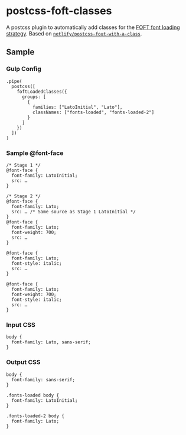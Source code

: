 # postcss-foft-classes

A postcss plugin to automatically add classes for the [FOFT font loading strategy](https://www.zachleat.com/web/comprehensive-webfonts/#foft). Based on [`netlify/postcss-fout-with-a-class`](https://github.com/netlify/postcss-fout-with-a-class).

## Sample

### Gulp Config

```
.pipe(
  postcss([
    foftLoadedClasses({
      groups: [
        {
          families: ["LatoInitial", "Lato"],
          classNames: ["fonts-loaded", "fonts-loaded-2"]
        }
      ]
    })
  ])
)
```

### Sample @font-face

```
/* Stage 1 */
@font-face {
  font-family: LatoInitial;
  src: …
}

/* Stage 2 */
@font-face {
  font-family: Lato;
  src: … /* Same source as Stage 1 LatoInitial */ 
}
@font-face {
  font-family: Lato;
  font-weight: 700;
  src: …
}

@font-face {
  font-family: Lato;
  font-style: italic;
  src: …
}

@font-face {
  font-family: Lato;
  font-weight: 700;
  font-style: italic;
  src: …
}
```

### Input CSS

```
body {
  font-family: Lato, sans-serif;
}
```

### Output CSS

```
body {
  font-family: sans-serif;
}

.fonts-loaded body {
  font-family: LatoInitial;
}

.fonts-loaded-2 body {
  font-family: Lato;
}
```